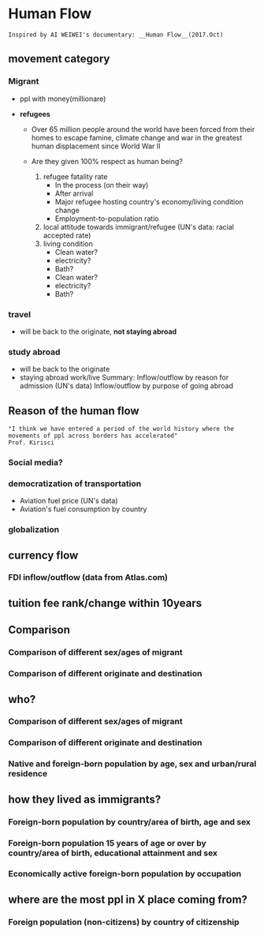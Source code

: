 # Human Flow
    Inspired by AI WEIWEI's documentary: __Human Flow__(2017.Oct)
## movement category
### Migrant
* ppl with money(millionare)
* **refugees**

  * Over 65 million people around the world have been forced from their homes to escape famine, climate change and war in the greatest human displacement since World War II

  * Are they given 100% respect as human being?
      1. refugee fatality rate
          * In the process (on their way)
          * After arrival
          * Major refugee hosting country's economy/living condition change
          * Employment-to-population ratio
      2. local attitude towards immigrant/refugee (UN's data: racial accepted rate)
      3. living condition
          * Clean water?
          * electricity?
          * Bath?
          * Clean water?
          * electricity?
          * Bath?



### travel
* will be back to the originate, **not staying abroad**
### study abroad
* will be back to the originate
* staying abroad work/live
Summary: Inflow/outflow by reason for admission (UN's data)   Inflow/outflow by purpose of going abroad
## Reason of the human flow
    "I think we have entered a period of the world history where the movements of ppl across borders has accelerated"
    Prof. Kirisci
### Social media?
### democratization of transportation
* Aviation fuel price (UN's data)
* Aviation's fuel consumption by country
### globalization
## currency flow
### FDI inflow/outflow (data from Atlas.com)
## tuition fee rank/change within 10years





## Comparison
### Comparison of different sex/ages of migrant
### Comparison of different  originate and destination
## who?
### Comparison of different sex/ages of migrant
### Comparison of different  originate and destination
### Native and foreign-born population by age, sex and urban/rural residence
## how they lived as immigrants?
### Foreign-born population by country/area of birth, age and sex
### Foreign-born population 15 years of age or over by country/area of birth, educational attainment and sex
### Economically active foreign-born population by occupation
## where are the most ppl in X place coming from?
### Foreign population (non-citizens) by country of citizenship
